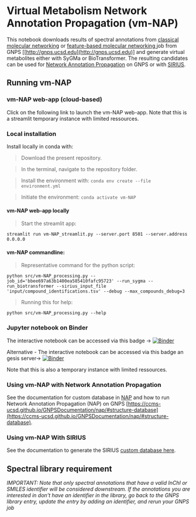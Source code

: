 # Virtual Metabolism Network Annotation Propagation (vm-NAP)

This notebook downloads results of spectral annotations from [classical molecular networking](https://ccms-ucsd.github.io/GNPSDocumentation/networking/) or [feature-based molecular networking ](https://ccms-ucsd.github.io/GNPSDocumentation/featurebasedmolecularnetworking/)job from GNPS [[http://gnps.ucsd.edu](http://gnps.ucsd.edu)] and generate virtual metabolites either with SyGMa or BioTransformer. The resulting candidates can be used for [Network Annotation Propagation](https://ccms-ucsd.github.io/GNPSDocumentation/nap/) on GNPS or with [SIRIUS](https://boecker-lab.github.io/docs.sirius.github.io/install/).


## Running vm-NAP

### vm-NAP web-app (cloud-based)

Click on the following link to launch the vm-NAP web-app. 
Note that this is a streamlit temporary instance with limited ressources.


### Local installation

Install locally in conda with:

>Download the present repository.

>In the terminal, navigate to the repository folder.

> Install the environment with:
`conda env create --file environment.yml`

> Initiate the environment:
`conda activate vm-NAP`

#### vm-NAP web-app locally

> Start the streamlit app:

```
streamlit run vm-NAP_streamlit.py --server.port 8501 --server.address 0.0.0.0
```

#### vm-NAP commandline:

> Representative command for the python script:

```
python src/vm-NAP_processing.py --job_id='bbee697a63b1400ea585410fafc95723' --run_sygma --run_biotransformer --sirius_input_file 'input/compound_identifications.tsv' --debug --max_compounds_debug=3
```

> Running this for help:

```
python src/vm-NAP_processing.py --help
```


### Jupyter notebook on Binder
The interactive notebook can be accessed via this badge -> [![Binder](https://mybinder.org/badge_logo.svg)](https://mybinder.org/v2/gh/lfnothias/vm-NAP/main?urlpath=lab/tree/2401_vm-NAP-demo-notebook.ipynb)

Alternative - The interactive notebook can be accessed via this badge an gesis server-> [![Binder](https://mybinder.org/badge_logo.svg)](https://notebooks.gesis.org/binder/v2/gh/lfnothias/vm-NAP/main?urlpath=lab/tree/home/jovyan/2401_vm-NAP-demo-notebook.ipynb)

Note that this is also a temporary instance with limited ressources.
### Using vm-NAP with Network Annotation Propagation

See the documentation for custom database in [NAP](https://ccms-ucsd.github.io/GNPSDocumentation/nap/#structure-database) and how to run Network Annotation Propagation (NAP) on GNPS [https://ccms-ucsd.github.io/GNPSDocumentation/nap/#structure-database](https://ccms-ucsd.github.io/GNPSDocumentation/nap/#structure-database).

### Using vm-NAP With SIRIUS

See the documentation to generate the SIRIUS [custom database here](https://boecker-lab.github.io/docs.sirius.github.io/cli-standalone/#custom-database-tool).

## Spectral library requirement

*IMPORTANT: Note that only spectral annotations that have a valid InChI or SMILES identifier will be considered downstream. If the annotations you are interested in don't have an identifier in the library, go back to the GNPS library entry, update the entry by adding an identifier, and rerun your GNPS job*
